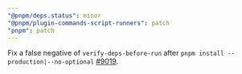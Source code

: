 ```yaml
---
"@pnpm/deps.status": minor
"@pnpm/plugin-commands-script-runners": patch
"pnpm": patch
---
```


Fix a false negative of `verify-deps-before-run` after `pnpm install --production|--no-optional` [#9019](https://github.com/pnpm/pnpm/issues/9019).
